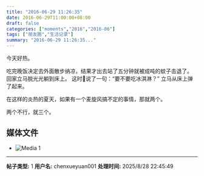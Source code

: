 ```yaml
---
title: "2016-06-29 11:26:35"
date: 2016-06-29T11:00:00+08:00
draft: false
categories: ["moments","2016","2016-06"]
tags: ["朋友圈","生活记录"]
summary: "2016-06-29 11:26:35..."
---
```


今天好热。

吃完晚饭决定去外面散步纳凉，结果才出去站了五分钟就被成吨的蚊子击退了。
回家立马脱光光躺到床上。
这时🐨说了一句：“要不要吃冰淇淋？”
立马从床上弹了起来。

在这样的炎热的夏天，如果有一个麦旋风搞不定的事情，那就两个。

两个不行，就三个。

## 媒体文件

- ![Media 1](/Moments/photos/2016-06-29/201606291126350.jpg)

---

**帖子类型:** 1
**用户名:** chenxueyuan001
**处理时间:** 2025/8/28 22:45:49